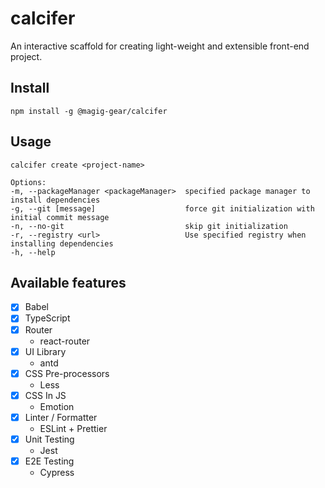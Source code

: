 # calcifer

An interactive scaffold for creating light-weight and extensible front-end project.

## Install

```
npm install -g @magig-gear/calcifer
```

## Usage

```
calcifer create <project-name>
```

```
Options:
-m, --packageManager <packageManager>  specified package manager to install dependencies
-g, --git [message]                    force git initialization with initial commit message
-n, --no-git                           skip git initialization
-r, --registry <url>                   Use specified registry when installing dependencies
-h, --help    
```

## Available features

- [x] Babel
- [x] TypeScript
- [x] Router
    - react-router
- [x] UI Library
    - antd
- [x] CSS Pre-processors
    - Less
- [x] CSS In JS
    - Emotion
- [x] Linter / Formatter
    - ESLint + Prettier
- [x] Unit Testing
    - Jest
- [x] E2E Testing
    - Cypress
